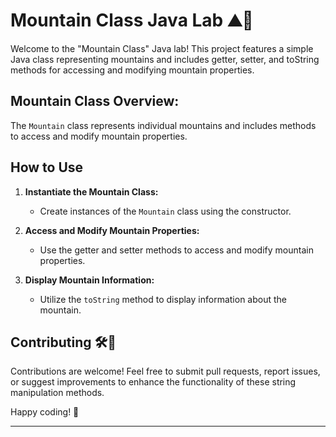 # Mountain Class Java Lab ⛰️🚀

Welcome to the "Mountain Class" Java lab! This project features a simple Java class representing mountains and includes getter, setter, and toString methods for accessing and modifying mountain properties.

## Mountain Class Overview:

The `Mountain` class represents individual mountains and includes methods to access and modify mountain properties.

## How to Use

1. **Instantiate the Mountain Class:**
   - Create instances of the `Mountain` class using the constructor.

2. **Access and Modify Mountain Properties:**
   - Use the getter and setter methods to access and modify mountain properties.

3. **Display Mountain Information:**
   - Utilize the `toString` method to display information about the mountain.

## Contributing 🛠️🚀

Contributions are welcome! Feel free to submit pull requests, report issues, or suggest improvements to enhance the functionality of these string manipulation methods.

Happy coding! 🌟

---
